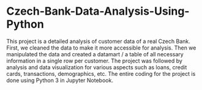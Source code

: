 # Czech-Bank-Data-Analysis-Using-Python
This project is a detailed analysis of customer data of a real Czech Bank. First, we cleaned the data to make it more accessible for analysis. Then we manipulated the data and created a datamart / a table of all necessary information in a single row per customer. The project was followed by analysis and data visualization for various aspects such as loans, credit cards, transactions, demographics, etc.
The entire coding for the project is done using Python 3 in Jupyter Notebook. 
